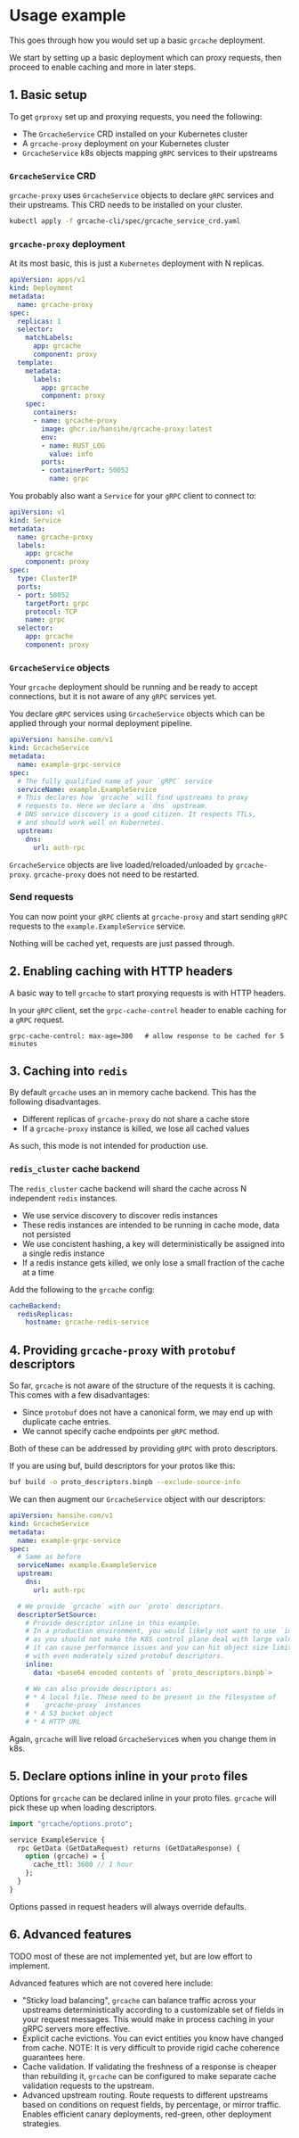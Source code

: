 # Usage example

This goes through how you would set up a basic `grcache` deployment.

We start by setting up a basic deployment which can proxy requests, then proceed to enable caching and more in later steps.

## 1. Basic setup

To get `grproxy` set up and proxying requests, you need the following:
* The `GrcacheService` CRD installed on your Kubernetes cluster
* A `grcache-proxy` deployment on your Kubernetes cluster
* `GrcacheService` k8s objects mapping `gRPC` services to their upstreams

### `GrcacheService` CRD
`grcache-proxy` uses `GrcacheService` objects to declare `gRPC` services and their upstreams. This CRD needs to be installed on your cluster.

```bash
kubectl apply -f grcache-cli/spec/grcache_service_crd.yaml
```

### `grcache-proxy` deployment
At its most basic, this is just a `Kubernetes` deployment with N replicas.

```yaml
apiVersion: apps/v1
kind: Deployment
metadata:
  name: grcache-proxy
spec:
  replicas: 1
  selector:
    matchLabels:
      app: grcache
      component: proxy
  template:
    metadata:
      labels:
        app: grcache
        component: proxy
    spec:
      containers:
      - name: grcache-proxy
        image: ghcr.io/hansihe/grcache-proxy:latest
        env:
        - name: RUST_LOG
          value: info
        ports:
        - containerPort: 50052
          name: grpc
```

You probably also want a `Service` for your `gRPC` client to connect to:
```yaml
apiVersion: v1
kind: Service
metadata:
  name: grcache-proxy
  labels:
    app: grcache
    component: proxy
spec:
  type: ClusterIP
  ports:
  - port: 50052
    targetPort: grpc
    protocol: TCP
    name: grpc
  selector:
    app: grcache
    component: proxy
```

### `GrcacheService` objects
Your `grcache` deployment should be running and be ready to accept connections, but it is not aware of any `gRPC` services yet.

You declare `gRPC` services using `GrcacheService` objects which can be applied through your normal deployment pipeline.

```yaml
apiVersion: hansihe.com/v1
kind: GrcacheService
metadata:
  name: example-grpc-service
spec:
  # The fully qualified name of your `gRPC` service
  serviceName: example.ExampleService
  # This declares how `grcache` will find upstreams to proxy
  # requests to. Here we declare a `dns` upstream.
  # DNS service discovery is a good citizen. It respects TTLs,
  # and should work well on Kubernetes.
  upstream:
    dns:
      url: auth-rpc
```

`GrcacheService` objects are live loaded/reloaded/unloaded by `grcache-proxy`. `grcache-proxy` does not need to be restarted.

### Send requests

You can now point your `gRPC` clients at `grcache-proxy` and start sending `gRPC` requests to the `example.ExampleService` service.

Nothing will be cached yet, requests are just passed through.

## 2. Enabling caching with HTTP headers

A basic way to tell `grcache` to start proxying requests is with HTTP headers.

In your `gRPC` client, set the `grpc-cache-control` header to enable caching for a `gRPC` request.

```
grpc-cache-control: max-age=300   # allow response to be cached for 5 minutes
```

## 3. Caching into `redis`

By default `grcache` uses an in memory cache backend. This has the following disadvantages.

* Different replicas of `grcache-proxy` do not share a cache store
* If a `grcache-proxy` instance is killed, we lose all cached values

As such, this mode is not intended for production use.

### `redis_cluster` cache backend

The `redis_cluster` cache backend will shard the cache across N independent `redis` instances.

* We use service discovery to discover redis instances
* These redis instances are intended to be running in cache mode, data not persisted
* We use concistent hashing, a key will deterministically be assigned into a single redis instance
* If a redis instance gets killed, we only lose a small fraction of the cache at a time

Add the following to the `grcache` config:

```yaml
cacheBackend:
  redisReplicas:
    hostname: grcache-redis-service
```

## 4. Providing `grcache-proxy` with `protobuf` descriptors

So far, `grcache` is not aware of the structure of the requests it is caching. This comes with a few disadvantages:
* Since `protobuf` does not have a canonical form, we may end up with duplicate cache entries.
* We cannot specify cache endpoints per `gRPC` method.

Both of these can be addressed by providing `gRPC` with proto descriptors.

If you are using buf, build descriptors for your protos like this:
```bash
buf build -o proto_descriptors.binpb --exclude-source-info
```

We can then augment our `GrcacheService` object with our descriptors:

```yaml
apiVersion: hansihe.com/v1
kind: GrcacheService
metadata:
  name: example-grpc-service
spec:
  # Same as before
  serviceName: example.ExampleService
  upstream:
    dns:
      url: auth-rpc

  # We provide `grcache` with our `proto` descriptors.
  descriptorSetSource:
    # Provide descriptor inline in this example.
    # In a production environment, you would likely not want to use `inline`
    # as you should not make the K8S control plane deal with large values,
    # it can cause performance issues and you can hit object size limits
    # with even moderately sized protobuf descriptors.
    inline:
      data: <base64 encoded contents of `proto_descriptors.binpb`>

    # We can also provide descriptors as:
    # * A local file. These need to be present in the filesystem of
    #   `grcache-proxy` instances
    # * A S3 bucket object
    # * A HTTP URL
```

Again, `grcache` will live reload `GrcacheService`s when you change them in k8s.

## 5. Declare options inline in your `proto` files

Options for `grcache` can be declared inline in your proto files. `grcache` will pick these up when loading descriptors.

```proto
import "grcache/options.proto";

service ExampleService {
  rpc GetData (GetDataRequest) returns (GetDataResponse) {
    option (grcache) = {
      cache_ttl: 3600 // 1 hour
    };
  }
}
```

Options passed in request headers will always override defaults.

## 6. Advanced features

TODO most of these are not implemented yet, but are low effort to implement.

Advanced features which are not covered here include:
* "Sticky load balancing", `grcache` can balance traffic across your upstreams deterministically according to a customizable set of fields in your request messages. This would make in process caching in your gRPC servers more effective.
* Explicit cache evictions. You can evict entities you know have changed from cache. NOTE: It is very difficult to provide rigid cache coherence guarantees here.
* Cache validation. If validating the freshness of a response is cheaper than rebuilding it, `grcache` can be configured to make separate cache validation requests to the upstream.
* Advanced upstream routing. Route requests to different upstreams based on conditions on request fields, by percentage, or mirror traffic. Enables efficient canary deployments, red-green, other deployment strategies.
